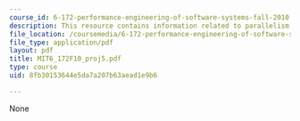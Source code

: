 ```yaml
---
course_id: 6-172-performance-engineering-of-software-systems-fall-2010
description: This resource contains information related to parallelism and data synchronization.
file_location: /coursemedia/6-172-performance-engineering-of-software-systems-fall-2010/8fb30153644e5da7a207b63aead1e9b6_MIT6_172F10_proj5.pdf
file_type: application/pdf
layout: pdf
title: MIT6_172F10_proj5.pdf
type: course
uid: 8fb30153644e5da7a207b63aead1e9b6

---
```

None
